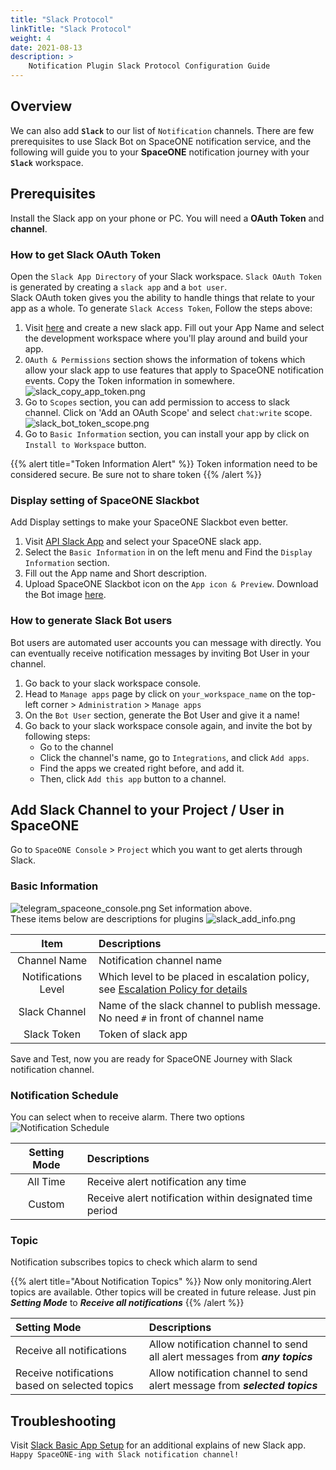 ```yaml
---
title: "Slack Protocol"
linkTitle: "Slack Protocol"
weight: 4
date: 2021-08-13
description: >
    Notification Plugin Slack Protocol Configuration Guide
---
```


## Overview
We can also add **`Slack`** to our list of `Notification` channels. There are few prerequisites to use Slack Bot on SpaceONE notification service, and the following will guide you to your **SpaceONE** notification journey with your **`Slack`** workspace. 

## Prerequisites
Install the Slack app on your phone or PC. You will need a **OAuth Token** and **channel**. 

### How to get Slack OAuth Token
Open the   `Slack App Directory` of your Slack workspace. 
`Slack OAuth Token` is generated by creating a `slack app` and a `bot user`. <br>
Slack OAuth token gives you the ability to handle things that relate to your app as a whole. To generate `Slack Access Token`, Follow the steps above: <br>
1. Visit [here](https://api.slack.com/apps) and create a new slack app. Fill out your App Name and select the development workspace where you'll play around and build your app.
2. `OAuth & Permissions` section shows the information of tokens which allow your slack app to use features that apply to SpaceONE notification events. Copy the Token information in somewhere. <br>
![slack_copy_app_token.png](/docs/guides/user_guide/notification/notification_img/slack_copy_app_token.png)
3. Go to `Scopes` section, you can add permission to access to slack channel. Click on 'Add an OAuth Scope' and select `chat:write` scope.
![slack_bot_token_scope.png](/docs/guides/user_guide/notification/notification_img/slack_bot_token_scope.png)
3. Go to `Basic Information` section, you can install your app by click on `Install to Workspace` button.  

{{% alert title="Token Information Alert" %}}
Token information need to be considered secure. Be sure not to share token
{{% /alert %}}

### Display setting of SpaceONE Slackbot
Add Display settings to make your SpaceONE Slackbot even better.

1. Visit [API Slack App](https://api.slack.com/apps) and select your SpaceONE slack app. 
2. Select the `Basic Information` in on the left menu and Find the `Display Information` section.
3. Fill out the App name and Short description.
4. Upload SpaceONE Slackbot icon on the `App icon & Preview`. Download the Bot image [here](https://spaceone-custom-assets.s3.ap-northeast-2.amazonaws.com/console-assets/icons/spaceone_slackbot_icon.png).

### How to generate Slack Bot users
Bot users are automated user accounts you can message with directly. You can eventually receive notification messages by inviting Bot User in your channel. 
<br>
1. Go back to your slack workspace console. 
2. Head to  `Manage apps` page by click on `your_workspace_name` on the top-left corner > `Administration` > `Manage apps`
3. On the `Bot User` section, generate the Bot User and give it a name!
4. Go back to your slack workspace console again, and invite the bot by following steps:
    - Go to the channel
    - Click the channel's name, go to `Integrations`, and click `Add apps`.
    - Find the apps we created right before, and add it.
    - Then, click `Add this app` button to a channel.

## Add Slack Channel to your Project / User in SpaceONE
Go to `SpaceONE Console` > `Project` which you want to get alerts through Slack.

### Basic Information
![telegram_spaceone_console.png](/docs/guides/user_guide/notification/notification_img/telegram_spaceone_consol.png)
Set information above.<br>
These items below are descriptions for plugins
![slack_add_info.png](/docs/guides/user_guide/notification/notification_img/slack_add_info.png)

|Item|Descriptions|
|:--:|:--|
|Channel Name|Notification channel name|
|Notifications Level|Which level to be placed in escalation policy, see [Escalation Policy for details](/docs/guides/admin_guide/monitoring/alert_manager/escalation-policy/)|
|Slack Channel|Name of the slack channel to publish message. No need `#` in front of channel name|
|Slack Token|Token of slack app|

Save and Test, now you are ready for SpaceONE Journey with Slack notification channel.

### Notification Schedule
You can select when to receive alarm. There two options
![Notification Schedule](/docs/guides/user_guide/notification/notification_img/notification_img_01.png)

|Setting Mode|Descriptions|
|:--:|:--|
|All Time|Receive alert notification any time|
|Custom|Receive alert notification within designated time period|

### Topic
Notification subscribes topics to check which alarm to send

{{% alert title="About Notification Topics" %}}
Now only monitoring.Alert topics are available. Other topics will be created in future release.
Just pin _**Setting Mode**_ to _**Receive all notifications**_
{{% /alert %}}

|Setting Mode|Descriptions|
|:--|:--|
|Receive all notifications|Allow notification channel to send all alert messages from _**any topics**_|
|Receive notifications based on selected topics|Allow notification channel to send alert message from _**selected topics**_|

## Troubleshooting
Visit [Slack Basic App Setup](https://api.slack.com/authentication/basics#installing) for an additional explains of new Slack app.<br>
`Happy SpaceONE-ing with Slack notification channel!`